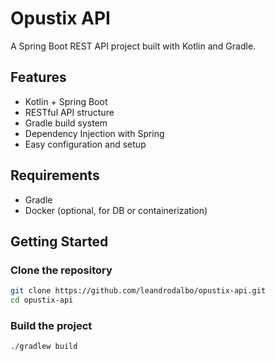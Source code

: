 # Opustix API

A Spring Boot REST API project built with Kotlin and Gradle.

## Features

- Kotlin + Spring Boot
- RESTful API structure
- Gradle build system
- Dependency Injection with Spring
- Easy configuration and setup

## Requirements
- Gradle 
- Docker (optional, for DB or containerization)

## Getting Started

### Clone the repository

```bash
git clone https://github.com/leandrodalbo/opustix-api.git
cd opustix-api
```

### Build the project

```bash
./gradlew build

```
